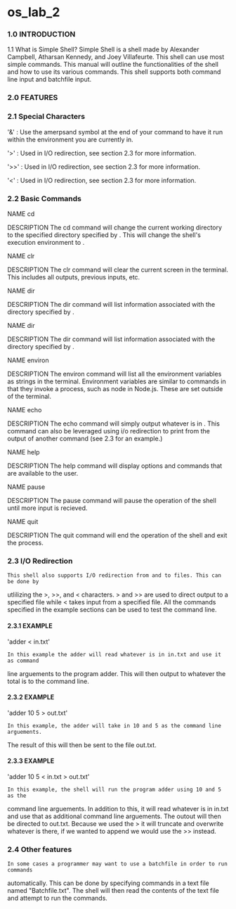 # os_lab_2

### 1.0 INTRODUCTION

1.1 What is Simple Shell?
Simple Shell is a shell made by Alexander Campbell, Atharsan Kennedy, and Joey
Villafeurte. This shell can use most simple commands. This manual will outline
the functionalities of the shell and how to use its various commands. This shell
supports both command line input and batchfile input.

### 2.0 FEATURES

### 2.1 Special Characters

  '&' : Use the amerpsand symbol at the end of your command to have it run within
    the environment you are currently in.

  '>' : Used in I/O redirection, see section 2.3 for more information.

  '>>' : Used in I/O redirection, see section 2.3 for more information.

  '<' : Used in I/O redirection, see section 2.3 for more information.

### 2.2 Basic Commands
  NAME cd <directory>

  DESCRIPTION
    The cd command will change the current working directory to the specified
  directory specified by <directory>. This will change the shell's execution
  environment to <directory>.

  NAME clr

  DESCRIPTION
    The clr command will clear the current screen in the terminal. This includes
    all outputs, previous inputs, etc.

  NAME dir <directory>

  DESCRIPTION
    The dir command will list information associated with the directory specified
  by <directory>.

  NAME dir <directory>

  DESCRIPTION
    The dir command will list information associated with the directory specified
  by <directory>.

  NAME environ

  DESCRIPTION
    The environ command will list all the environment variables as strings in the
  terminal. Environment variables are similar to commands in that they invoke a
  process, such as node in Node.js. These are set outside of the terminal.

  NAME echo <comment>

  DESCRIPTION
    The echo command will simply output whatever is in <comment>. This command can
  also be leveraged using i/o redirection to print from the output of another
  command (see 2.3 for an example.)

  NAME help

  DESCRIPTION
    The help command will display options and commands that are available to the user.

  NAME pause

  DESCRIPTION
    The pause command will pause the operation of the shell until more input is
  recieved.

  NAME quit

  DESCRIPTION
    The quit command will end the operation of the shell and exit the process.

### 2.3 I/O Redirection
    This shell also supports I/O redirection from and to files. This can be done by
  utlilizing the >, >>, and < characters. > and >> are used to direct
  output to a specified file while < takes input from a specified file. All the
  commands specified in the example sections can be used to test the command line.

  #### 2.3.1 EXAMPLE

  'adder < in.txt'

    In this example the adder will read whatever is in in.txt and use it as command
  line arguements to the program adder. This will then output to whatever the total
  is to the command line.

  #### 2.3.2 EXAMPLE

  'adder 10 5 > out.txt'

    In this example, the adder will take in 10 and 5 as the command line arguements.
  The result of this will then be sent to the file out.txt.

  #### 2.3.3 EXAMPLE

  'adder 10 5 < in.txt > out.txt'

    In this example, the shell will run the program adder using 10 and 5 as the
  command line arguements. In addition to this, it will read whatever is in in.txt
  and use that as additional command line arguements. The outout will then be directed
  to out.txt. Because we used the > it will truncate and overwrite whatever
  is there, if we wanted to append we would use the >> instead.

### 2.4 Other features
    In some cases a programmer may want to use a batchfile in order to run commands
  automatically. This can be done by specifying commands in a text file named
  "Batchfile.txt". The shell will then read the contents of the text file and
  attempt to run the commands.
